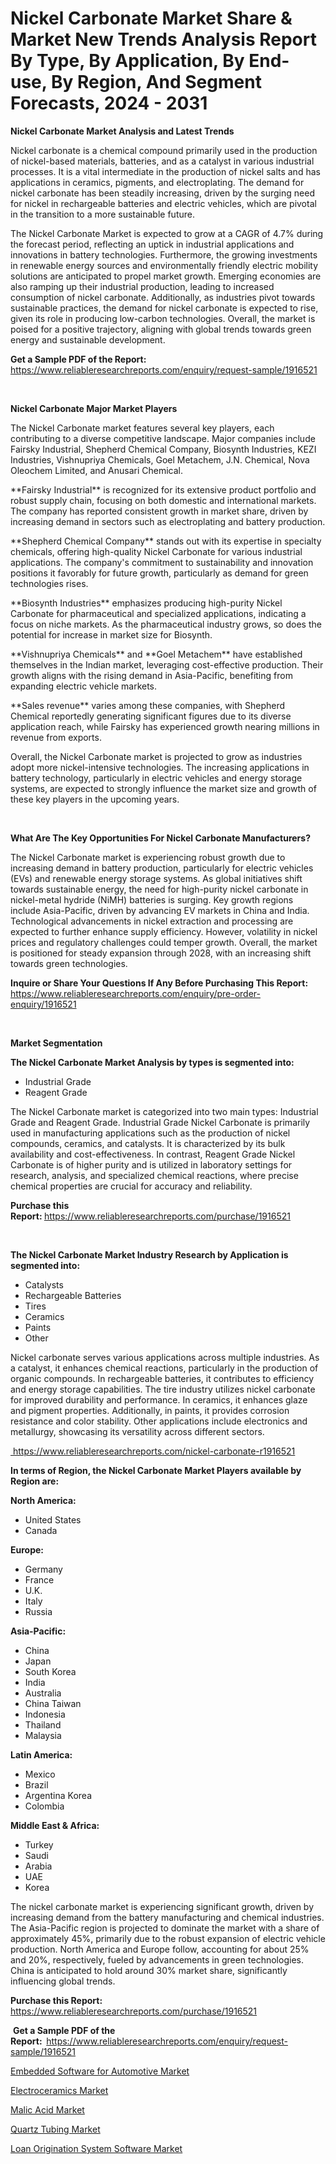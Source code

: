 <p><h1>Nickel Carbonate Market Share & Market New Trends Analysis Report By Type, By Application, By End-use, By Region, And Segment Forecasts, 2024 - 2031</h1></p><p><strong>Nickel Carbonate Market Analysis and Latest Trends</strong></p>
<p><p>Nickel carbonate is a chemical compound primarily used in the production of nickel-based materials, batteries, and as a catalyst in various industrial processes. It is a vital intermediate in the production of nickel salts and has applications in ceramics, pigments, and electroplating. The demand for nickel carbonate has been steadily increasing, driven by the surging need for nickel in rechargeable batteries and electric vehicles, which are pivotal in the transition to a more sustainable future.</p><p>The Nickel Carbonate Market is expected to grow at a CAGR of 4.7% during the forecast period, reflecting an uptick in industrial applications and innovations in battery technologies. Furthermore, the growing investments in renewable energy sources and environmentally friendly electric mobility solutions are anticipated to propel market growth. Emerging economies are also ramping up their industrial production, leading to increased consumption of nickel carbonate. Additionally, as industries pivot towards sustainable practices, the demand for nickel carbonate is expected to rise, given its role in producing low-carbon technologies. Overall, the market is poised for a positive trajectory, aligning with global trends towards green energy and sustainable development.</p></p>
<p><strong>Get a Sample PDF of the Report:&nbsp;</strong> <a href="https://www.reliableresearchreports.com/enquiry/request-sample/1916521?utm_campaign=10&utm_medium=2&utm_source=Github&utm_content=ia&utm_term=13112024&utm_id=nickel-carbonate">https://www.reliableresearchreports.com/enquiry/request-sample/1916521</a></p>
<p>&nbsp;</p>
<p><strong>Nickel Carbonate Major Market Players</strong></p>
<p><p>The Nickel Carbonate market features several key players, each contributing to a diverse competitive landscape. Major companies include Fairsky Industrial, Shepherd Chemical Company, Biosynth Industries, KEZI Industries, Vishnupriya Chemicals, Goel Metachem, J.N. Chemical, Nova Oleochem Limited, and Anusari Chemical. </p><p>**Fairsky Industrial** is recognized for its extensive product portfolio and robust supply chain, focusing on both domestic and international markets. The company has reported consistent growth in market share, driven by increasing demand in sectors such as electroplating and battery production. </p><p>**Shepherd Chemical Company** stands out with its expertise in specialty chemicals, offering high-quality Nickel Carbonate for various industrial applications. The company's commitment to sustainability and innovation positions it favorably for future growth, particularly as demand for green technologies rises. </p><p>**Biosynth Industries** emphasizes producing high-purity Nickel Carbonate for pharmaceutical and specialized applications, indicating a focus on niche markets. As the pharmaceutical industry grows, so does the potential for increase in market size for Biosynth.</p><p>**Vishnupriya Chemicals** and **Goel Metachem** have established themselves in the Indian market, leveraging cost-effective production. Their growth aligns with the rising demand in Asia-Pacific, benefiting from expanding electric vehicle markets.</p><p>**Sales revenue** varies among these companies, with Shepherd Chemical reportedly generating significant figures due to its diverse application reach, while Fairsky has experienced growth nearing millions in revenue from exports.</p><p>Overall, the Nickel Carbonate market is projected to grow as industries adopt more nickel-intensive technologies. The increasing applications in battery technology, particularly in electric vehicles and energy storage systems, are expected to strongly influence the market size and growth of these key players in the upcoming years.</p></p>
<p>&nbsp;</p>
<p><strong>What Are The Key Opportunities For Nickel Carbonate Manufacturers?</strong></p>
<p><p>The Nickel Carbonate market is experiencing robust growth due to increasing demand in battery production, particularly for electric vehicles (EVs) and renewable energy storage systems. As global initiatives shift towards sustainable energy, the need for high-purity nickel carbonate in nickel-metal hydride (NiMH) batteries is surging. Key growth regions include Asia-Pacific, driven by advancing EV markets in China and India. Technological advancements in nickel extraction and processing are expected to further enhance supply efficiency. However, volatility in nickel prices and regulatory challenges could temper growth. Overall, the market is positioned for steady expansion through 2028, with an increasing shift towards green technologies.</p></p>
<p><strong>Inquire or Share Your Questions If Any Before Purchasing This Report:</strong> <a href="https://www.reliableresearchreports.com/enquiry/pre-order-enquiry/1916521?utm_campaign=10&utm_medium=2&utm_source=Github&utm_content=ia&utm_term=13112024&utm_id=nickel-carbonate">https://www.reliableresearchreports.com/enquiry/pre-order-enquiry/1916521</a></p>
<p>&nbsp;</p>
<p><strong>Market Segmentation</strong></p>
<p><strong>The Nickel Carbonate Market Analysis by types is segmented into:</strong></p>
<p><ul><li>Industrial Grade</li><li>Reagent Grade</li></ul></p>
<p><p>The Nickel Carbonate market is categorized into two main types: Industrial Grade and Reagent Grade. Industrial Grade Nickel Carbonate is primarily used in manufacturing applications such as the production of nickel compounds, ceramics, and catalysts. It is characterized by its bulk availability and cost-effectiveness. In contrast, Reagent Grade Nickel Carbonate is of higher purity and is utilized in laboratory settings for research, analysis, and specialized chemical reactions, where precise chemical properties are crucial for accuracy and reliability.</p></p>
<p><strong>Purchase this Report:&nbsp;</strong><a href="https://www.reliableresearchreports.com/purchase/1916521?utm_campaign=10&utm_medium=2&utm_source=Github&utm_content=ia&utm_term=13112024&utm_id=nickel-carbonate">https://www.reliableresearchreports.com/purchase/1916521</a></p>
<p>&nbsp;</p>
<p><strong>The Nickel Carbonate Market Industry Research by Application is segmented into:</strong></p>
<p><ul><li>Catalysts</li><li>Rechargeable Batteries</li><li>Tires</li><li>Ceramics</li><li>Paints</li><li>Other</li></ul></p>
<p><p>Nickel carbonate serves various applications across multiple industries. As a catalyst, it enhances chemical reactions, particularly in the production of organic compounds. In rechargeable batteries, it contributes to efficiency and energy storage capabilities. The tire industry utilizes nickel carbonate for improved durability and performance. In ceramics, it enhances glaze and pigment properties. Additionally, in paints, it provides corrosion resistance and color stability. Other applications include electronics and metallurgy, showcasing its versatility across different sectors.</p></p>
<p><a href="https://www.reliableresearchreports.com/nickel-carbonate-r1916521?utm_campaign=10&utm_medium=2&utm_source=Github&utm_content=ia&utm_term=13112024&utm_id=nickel-carbonate">&nbsp;https://www.reliableresearchreports.com/nickel-carbonate-r1916521</a></p>
<p><strong>In terms of Region, the Nickel Carbonate Market Players available by Region are:</strong></p>
<p>
    <p> <strong> North America: </strong>
        <ul>
            <li>United States</li>
            <li>Canada</li>
        </ul>
        </p> 
    <p> <strong> Europe: </strong>
        <ul>
            <li>Germany</li>
            <li>France</li>
            <li>U.K.</li>
            <li>Italy</li>
            <li>Russia</li>
        </ul>
        </p> 
    <p> <strong> Asia-Pacific: </strong>
        <ul>
            <li>China</li>
            <li>Japan</li>
            <li>South Korea</li>
            <li>India</li>
            <li>Australia</li>
            <li>China Taiwan</li>
            <li>Indonesia</li>
            <li>Thailand</li>
            <li>Malaysia</li>
        </ul>
        </p> 
    <p> <strong> Latin America: </strong>
        <ul>
            <li>Mexico</li>
            <li>Brazil</li>
            <li>Argentina Korea</li>
            <li>Colombia</li>
        </ul>
        </p> 
    <p> <strong> Middle East & Africa: </strong>
        <ul>
            <li>Turkey</li>
            <li>Saudi</li>
            <li>Arabia</li>
            <li>UAE</li>
            <li>Korea</li>
        </ul>
    </p>
    </p>
<p><p>The nickel carbonate market is experiencing significant growth, driven by increasing demand from the battery manufacturing and chemical industries. The Asia-Pacific region is projected to dominate the market with a share of approximately 45%, primarily due to the robust expansion of electric vehicle production. North America and Europe follow, accounting for about 25% and 20%, respectively, fueled by advancements in green technologies. China is anticipated to hold around 30% market share, significantly influencing global trends.</p></p>
<p><strong>Purchase this Report: </strong><a href="https://www.reliableresearchreports.com/purchase/1916521?utm_campaign=10&utm_medium=2&utm_source=Github&utm_content=ia&utm_term=13112024&utm_id=nickel-carbonate">https://www.reliableresearchreports.com/purchase/1916521</a></p>
<p>&nbsp;<strong>Get a Sample PDF of the Report:&nbsp;&nbsp;</strong><a href="https://www.reliableresearchreports.com/enquiry/request-sample/1916521?utm_campaign=10&utm_medium=2&utm_source=Github&utm_content=ia&utm_term=13112024&utm_id=nickel-carbonate">https://www.reliableresearchreports.com/enquiry/request-sample/1916521</a></p>
<p><strong></strong></p>
<p><p><a href="https://issuu.com/reportprime-2/docs/embedded-software-for-automotive-ma_f2f4aaecb6d0fa?utm_campaign=10&utm_medium=2&utm_source=Github&utm_content=ia&utm_term=13112024&utm_id=nickel-carbonate">Embedded Software for Automotive Market</a></p><p><a href="https://www.linkedin.com/pulse/electroceramics-market-evolution-future-outlook-forecasting-ydmve?utm_campaign=10&utm_medium=2&utm_source=Github&utm_content=ia&utm_term=13112024&utm_id=nickel-carbonate">Electroceramics Market</a></p><p><a href="https://www.linkedin.com/pulse/malic-acid-market-maturity-analysis-regional-disparities-kmc3e?utm_campaign=10&utm_medium=2&utm_source=Github&utm_content=ia&utm_term=13112024&utm_id=nickel-carbonate">Malic Acid Market</a></p><p><a href="https://github.com/marloy8/Market-Research-Report-List-6/blob/main/quartz-tubing-market.md?utm_campaign=10&utm_medium=2&utm_source=Github&utm_content=ia&utm_term=13112024&utm_id=nickel-carbonate">Quartz Tubing Market</a></p><p><a href="https://issuu.com/reportprime-2/docs/loan-origination-system-software-ma_a8a4e801767c61?utm_campaign=10&utm_medium=2&utm_source=Github&utm_content=ia&utm_term=13112024&utm_id=nickel-carbonate">Loan Origination System Software Market</a></p></p>